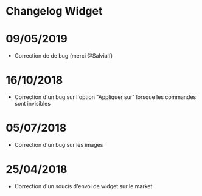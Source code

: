 # Changelog Widget

# 09/05/2019

- Correction de de bug (merci @Salvialf)

# 16/10/2018

- Correction d'un bug sur l'option "Appliquer sur" lorsque les commandes sont invisibles

# 05/07/2018

- Correction d'un bug sur les images

# 25/04/2018

- Correction d'un soucis d'envoi de widget sur le market
